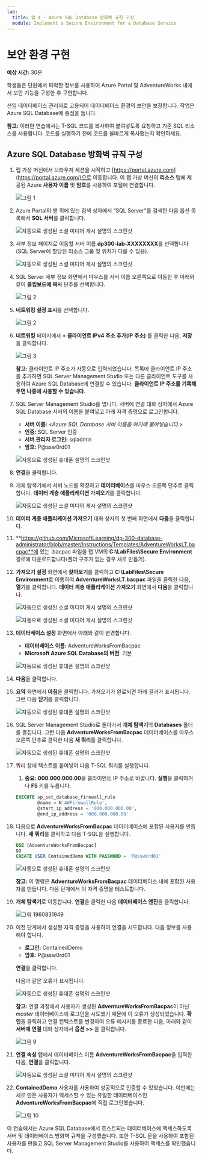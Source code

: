 ```yaml
---
lab:
  title: 랩 4 - Azure SQL Database 방화벽 규칙 구성
  module: Implement a Secure Environment for a Database Service
---
```


# 보안 환경 구현

**예상 시간:** 30분

학생들은 단원에서 파악한 정보를 사용하여 Azure Portal 및 AdventureWorks 내에서 보안 기능을 구성한 후 구현합니다.

선임 데이터베이스 관리자로 고용되어 데이터베이스 환경의 보안을 보장합니다. 작업은 Azure SQL Database에 중점을 둡니다.

**참고:** 이러한 연습에서는 T-SQL 코드를 복사하여 붙여넣도록 요청하고 기존 SQL 리소스를 사용합니다. 코드를 실행하기 전에 코드를 올바르게 복사했는지 확인하세요.

## Azure SQL Database 방화벽 규칙 구성

1. 랩 가상 머신에서 브라우저 세션을 시작하고 [https://portal.azure.com](https://portal.azure.com/)으로 이동합니다. 이 랩 가상 머신의 **리소스** 탭에 제공된 Azure **사용자 이름** 및 **암호**를 사용하여 포털에 연결합니다.

    ![그림 1](../images/dp-300-module-01-lab-01.png)

1. Azure Portal의 맨 위에 있는 검색 상자에서 “SQL Server”를 검색한 다음 옵션 목록에서 **SQL 서버**를 클릭합니다.

    ![자동으로 생성된 소셜 미디어 게시 설명의 스크린샷](../images/dp-300-module-04-lab-1.png)

1. 세부 정보 페이지로 이동할 서버 이름 **dp300-lab-XXXXXXXX**를 선택합니다(SQL Server에 할당된 리소스 그룹 및 위치가 다를 수 있음).

    ![자동으로 생성된 소셜 미디어 게시 설명의 스크린샷](../images/dp-300-module-04-lab-2.png)

1. SQL Server 세부 정보 화면에서 마우스를 서버 이름 오른쪽으로 이동한 후 아래와 같이 **클립보드에 복사** 단추를 선택합니다.

    ![그림 2](../images/dp-300-module-04-lab-3.png)

1. **네트워킹 설정 표시**를 선택합니다.

    ![그림 2](../images/dp-300-module-04-lab-4.png)

1. **네트워킹** 페이지에서 **+ 클라이언트 IPv4 주소 추가(IP 주소)** 를 클릭한 다음, **저장**을 클릭합니다.

    ![그림 3](../images/dp-300-module-04-lab-5.png)

    **참고:** 클라이언트 IP 주소가 자동으로 입력되었습니다. 목록에 클라이언트 IP 주소를 추가하면 SQL Server Management Studio 또는 다른 클라이언트 도구를 사용하여 Azure SQL Database에 연결할 수 있습니다. **클라이언트 IP 주소를 기록해두면 나중에 사용할 수 있습니다.**

1. SQL Server Management Studio를 엽니다. 서버에 연결 대화 상자에서 Azure SQL Database 서버의 이름을 붙여넣고 아래 자격 증명으로 로그인합니다.

    - **서버 이름:** &lt;_Azure SQL Database 서버 이름을 여기에 붙여넣습니다._&gt;
    - **인증:** SQL Server 인증
    - **서버 관리자 로그인:** sqladmin
    - **암호:** P@ssw0rd01

    ![자동으로 생성된 휴대폰 설명의 스크린샷](../images/dp-300-module-04-lab-6.png)

1. **연결**을 클릭합니다.

1. 개체 탐색기에서 서버 노드를 확장하고 **데이터베이스**를 마우스 오른쪽 단추로 클릭합니다. **데이터 계층 애플리케이션 가져오기**를 클릭합니다.

    ![자동으로 생성된 소셜 미디어 게시 설명의 스크린샷](../images/dp-300-module-04-lab-7.png)

1. **데이터 계층 애플리케이션 가져오기** 대화 상자의 첫 번째 화면에서 **다음**을 클릭합니다.

1. **https://github.com/MicrosoftLearning/dp-300-database-administrator/blob/master/Instructions/Templates/AdventureWorksLT.bacpac**에 있는 .bacpac 파일을 랩 VM의 **C:\LabFiles\Secure Environment** 경로에 다운로드합니다(폴더 구조가 없는 경우 새로 만들기).

1. **가져오기 설정** 화면에서 **찾아보기**를 클릭하고 **C:\LabFiles\Secure Environment**로 이동하여 **AdventureWorksLT.bacpac** 파일을 클릭한 다음, **열기**를 클릭합니다. **데이터 계층 애플리케이션 가져오기** 화면에서 **다음**을 클릭합니다.

    ![자동으로 생성된 소셜 미디어 게시 설명의 스크린샷](../images/dp-300-module-04-lab-8.png)

    ![자동으로 생성된 소셜 미디어 게시 설명의 스크린샷](../images/dp-300-module-04-lab-9.png)

1. **데이터베이스 설정** 화면에서 아래와 같이 변경합니다.

    - **데이터베이스 이름:** AdventureWorksFromBacpac
    - **Microsoft Azure SQL Database의 버전**: 기본

    ![자동으로 생성된 휴대폰 설명의 스크린샷](../images/dp-300-module-04-lab-10.png)

1. **다음**을 클릭합니다.

1. **요약** 화면에서 **마침**을 클릭합니다. 가져오기가 완료되면 아래 결과가 표시됩니다. 그런 다음 **닫기**를 클릭합니다.

    ![자동으로 생성된 휴대폰 설명의 스크린샷](../images/dp-300-module-04-lab-11.png)

1. SQL Server Management Studio로 돌아가서 **개체 탐색기**의 **Databases** 폴더를 펼칩니다. 그런 다음 **AdventureWorksFromBacpac** 데이터베이스를 마우스 오른쪽 단추로 클릭한 다음 **새 쿼리**를 클릭합니다.

    ![자동으로 생성된 휴대폰 설명의 스크린샷](../images/dp-300-module-04-lab-12.png)

1. 쿼리 창에 텍스트를 붙여넣어 다음 T-SQL 쿼리를 실행합니다.
    1. **중요:** **000.000.000.00**을 클라이언트 IP 주소로 바꿉니다. **실행**을 클릭하거나 **F5** 키를 누릅니다.

    ```sql
    EXECUTE sp_set_database_firewall_rule 
            @name = N'AWFirewallRule',
            @start_ip_address = '000.000.000.00', 
            @end_ip_address = '000.000.000.00'
    ```

1. 다음으로 **AdventureWorksFromBacpac** 데이터베이스에 포함된 사용자를 만듭니다. **새 쿼리**를 클릭하고 다음 T-SQL을 실행합니다.

    ```sql
    USE [AdventureWorksFromBacpac]
    GO
    CREATE USER ContainedDemo WITH PASSWORD = 'P@ssw0rd01'
    ```

    ![자동으로 생성된 휴대폰 설명의 스크린샷](../images/dp-300-module-04-lab-13.png)

    **참고:** 이 명령은 **AdventureWorksFromBacpac** 데이터베이스 내에 포함된 사용자를 만듭니다. 다음 단계에서 이 자격 증명을 테스트합니다.

1. **개체 탐색기**로 이동합니다. **연결**을 클릭한 다음 **데이터베이스 엔진**을 클릭합니다.

    ![그림 1960831949](../images/dp-300-module-04-lab-14.png)

1. 이전 단계에서 생성된 자격 증명을 사용하여 연결을 시도합니다. 다음 정보를 사용해야 합니다.

    - **로그인:** ContainedDemo
    - **암호:** P@ssw0rd01

     **연결**을 클릭합니다.

     다음과 같은 오류가 표시됩니다.

    ![자동으로 생성된 휴대폰 설명의 스크린샷](../images/dp-300-module-04-lab-15.png)

    **참고:** 연결 과정에서 사용자가 생성된 **AdventureWorksFromBacpac**이 아닌 *master* 데이터베이스에 로그인을 시도했기 때문에 이 오류가 생성되었습니다. **확인**을 클릭하고 연결 컨텍스트를 변경하여 오류 메시지를 종료한 다음, 아래와 같이 **서버에 연결** 대화 상자에서 **옵션 >>** 을 클릭합니다.

    ![그림 9](../images/dp-300-module-04-lab-16.png)

1. **연결 속성** 탭에서 데이터베이스 이름 **AdventureWorksFromBacpac**을 입력한 다음, **연결**을 클릭합니다.

    ![자동으로 생성된 소셜 미디어 게시 설명의 스크린샷](../images/dp-300-module-04-lab-17.png)

1. **ContainedDemo** 사용자를 사용하여 성공적으로 인증할 수 있었습니다. 이번에는 새로 만든 사용자가 액세스할 수 있는 유일한 데이터베이스인 **AdventureWorksFromBacpac**에 직접 로그인했습니다.

    ![그림 10](../images/dp-300-module-04-lab-18.png)

이 연습에서는 Azure SQL Database에서 호스트되는 데이터베이스에 액세스하도록 서버 및 데이터베이스 방화벽 규칙을 구성했습니다. 또한 T-SQL 문을 사용하여 포함된 사용자를 만들고 SQL Server Management Studio를 사용하여 액세스를 확인했습니다.
